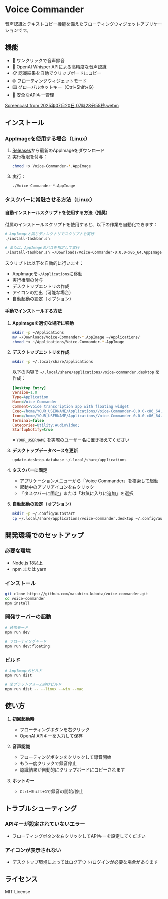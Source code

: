 # Voice Commander

音声認識とテキストコピー機能を備えたフローティングウィジェットアプリケーションです。

## 機能

- 🎤 ワンクリックで音声録音
- 🔄 OpenAI Whisper APIによる高精度な音声認識
- 📋 認識結果を自動でクリップボードにコピー
- 🌐 フローティングウィジェットモード
- ⌨️ グローバルホットキー（Ctrl+Shift+G）
- 🔐 安全なAPIキー管理

[Screencast from 2025年07月20日 07時28分55秒.webm](https://github.com/user-attachments/assets/5e62dc04-46be-414d-bacb-a6da075a3390)


## インストール

### AppImageを使用する場合（Linux）

1. [Releases](https://github.com/masahiro-kubota/voice-commander/releases)から最新のAppImageをダウンロード
2. 実行権限を付与：
   ```bash
   chmod +x Voice-Commander-*.AppImage
   ```
3. 実行：
   ```bash
   ./Voice-Commander-*.AppImage
   ```

### タスクバーに常駐させる方法（Linux）

#### 自動インストールスクリプトを使用する方法（推奨）

付属のインストールスクリプトを使用すると、以下の作業を自動化できます：

```bash
# AppImageと同じディレクトリでスクリプトを実行
./install-taskbar.sh

# または、AppImageのパスを指定して実行
./install-taskbar.sh ~/Downloads/Voice-Commander-0.0.0-x86_64.AppImage
```

スクリプトは以下を自動的に行います：
- AppImageを`~/Applications`に移動
- 実行権限の付与
- デスクトップエントリの作成
- アイコンの抽出（可能な場合）
- 自動起動の設定（オプション）

#### 手動でインストールする方法

1. **AppImageを適切な場所に移動**
   ```bash
   mkdir -p ~/Applications
   mv ~/Downloads/Voice-Commander-*.AppImage ~/Applications/
   chmod +x ~/Applications/Voice-Commander-*.AppImage
   ```

2. **デスクトップエントリを作成**
   ```bash
   mkdir -p ~/.local/share/applications
   ```

   以下の内容で `~/.local/share/applications/voice-commander.desktop` を作成：
   ```ini
   [Desktop Entry]
   Version=1.0
   Type=Application
   Name=Voice Commander
   Comment=Voice transcription app with floating widget
   Exec=/home/YOUR_USERNAME/Applications/Voice-Commander-0.0.0-x86_64.AppImage
   Icon=/home/YOUR_USERNAME/Applications/Voice-Commander-0.0.0-x86_64.AppImage
   Terminal=false
   Categories=Utility;AudioVideo;
   StartupNotify=true
   ```
   ※ `YOUR_USERNAME` を実際のユーザー名に置き換えてください

3. **デスクトップデータベースを更新**
   ```bash
   update-desktop-database ~/.local/share/applications
   ```

4. **タスクバーに固定**
   - アプリケーションメニューから「Voice Commander」を検索して起動
   - 起動中のアプリアイコンを右クリック
   - 「タスクバーに固定」または「お気に入りに追加」を選択

5. **自動起動の設定（オプション）**
   ```bash
   mkdir -p ~/.config/autostart
   cp ~/.local/share/applications/voice-commander.desktop ~/.config/autostart/
   ```

## 開発環境でのセットアップ

### 必要な環境

- Node.js 18以上
- npm または yarn

### インストール

```bash
git clone https://github.com/masahiro-kubota/voice-commander.git
cd voice-commander
npm install
```

### 開発サーバーの起動

```bash
# 通常モード
npm run dev

# フローティングモード
npm run dev:floating
```

### ビルド

```bash
# AppImageのビルド
npm run dist

# 全プラットフォーム向けビルド
npm run dist -- --linux --win --mac
```

## 使い方

1. **初回起動時**
   - フローティングボタンを右クリック
   - OpenAI APIキーを入力して保存

2. **音声認識**
   - フローティングボタンをクリックして録音開始
   - もう一度クリックで録音停止
   - 認識結果が自動的にクリップボードにコピーされます

3. **ホットキー**
   - `Ctrl+Shift+G`で録音の開始/停止

## トラブルシューティング

### APIキーが設定されていないエラー
- フローティングボタンを右クリックしてAPIキーを設定してください

### アイコンが表示されない
- デスクトップ環境によってはログアウト/ログインが必要な場合があります

## ライセンス

MIT License
